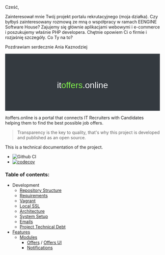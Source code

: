 Cześć,

Zainteresował mnie Twój projekt portalu rekrutacyjnego (moja działka). Czy byłbyś zainteresowany rozmową ze mną o współpracy w ramach EENGINE Software House?
Zajujemy się głównie aplikacjami webowymi i e-commerce i poszukujemy właśnie PHP developera. Chętnie opowiem Ci o firmie i rozjaśnię szczegóły.
Co Ty na to?

Pozdrawiam serdecznie
Ania Kaznodziej




<div style="padding:3rem; background:#343a40; color: #f8f9fa;font-family: Work Sans, sans-serif; text-align: center;">
    <h1 style="font-weight:normal;"><a href="https://itoffers.online" target="_blank" style="color: #f8f9fa; text-decoration: none;">it<span style="color:#80f24b">offers</span>.online</a></h1>
</div>


itoffers.online is a portal that connects IT Recruiters with Candidates helping them to find the best possible job offers.   

> Transparency is the key to quality, that's why this project is developed and published as an open source. 

This is a technical documentation of the project. 

* ![Github CI](https://github.com/itoffers-online/portal/workflows/Github%20CI/badge.svg)
* [![codecov](https://codecov.io/gh/itoffers-online/portal/branch/master/graph/badge.svg)](https://codecov.io/gh/itoffers-online/portal)

### Table of contents:

* Development 
  * [Repository Structure](/docs/structure.md)
  * [Requirements](/docs/requirements.md)
  * [Vagrant](/vagrant/README.md)
  * [Local SSL](/ssl/README.md)
  * [Architecture](/docs/architecture/README.md)
  * [System Setup](/php/portal/README.md)
  * [Emails](/docs/emails.md)
  * [Project Technical Debt](/docs/tech_debt.md)
* [Features](/php/portal/docs/README.md)
  * [Modules](/php/portal/src/ITOffers/README.md)
    * [Offers](/php/portal/src/ITOffers/Offers/README.md) / [Offers UI](/php/portal/src/App/Offers/README.md)
    * [Notifications](/php/portal/src/ITOffers/Notifications/README.md) 

